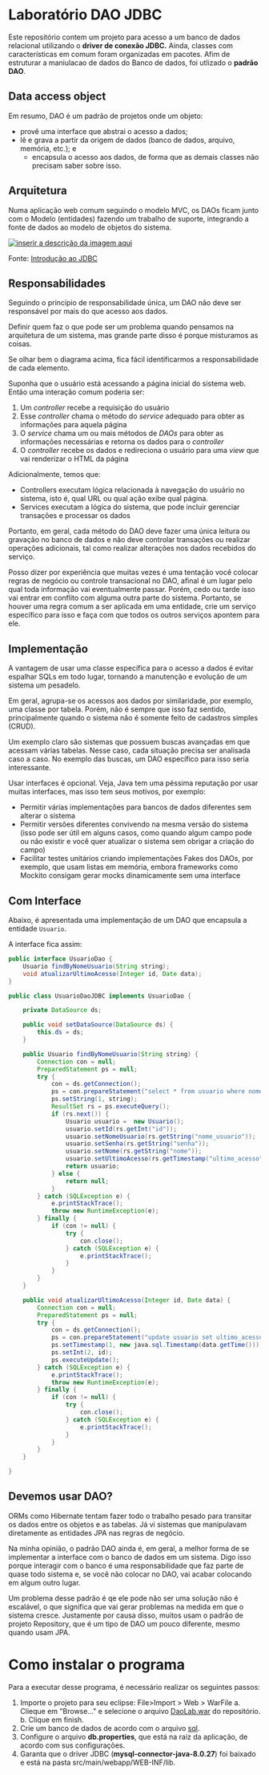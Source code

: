 # Laboratório DAO JDBC

Este repositório contem um projeto para acesso a um banco de dados relacional utilizando o **driver de conexão JDBC.** Ainda, classes com características em comum foram organizadas em pacotes. Afim de estruturar a maniulacao de dados do Banco de dados, foi utlizado o **padrão DAO**.


## Data access object

Em resumo, DAO é um padrão de projetos onde um objeto:

-   provê uma interface que abstrai o acesso a dados;
-   lê e grava a partir da origem de dados (banco de dados, arquivo, memória, etc.); e
    -   encapsula o acesso aos dados, de forma que as demais classes não precisam saber sobre isso.

## Arquitetura

Numa aplicação web comum seguindo o modelo MVC, os DAOs ficam junto com o Modelo (entidades) fazendo um trabalho de suporte, integrando a fonte de dados ao modelo de objetos do sistema.

[![inserir a descrição da imagem aqui](https://i.stack.imgur.com/rEhAT.png)](https://i.stack.imgur.com/rEhAT.png)

Fonte:  [Introdução ao JDBC](http://www.slideshare.net/utluiz/introduo-ao-jdbc)

## Responsabilidades

Seguindo o princípio de responsabilidade única, um DAO não deve ser responsável por mais do que acesso aos dados.

Definir quem faz o que pode ser um problema quando pensamos na arquitetura de um sistema, mas grande parte disso é porque misturamos as coisas.

Se olhar bem o diagrama acima, fica fácil identificarmos a responsabilidade de cada elemento.

Suponha que o usuário está acessando a página inicial do sistema web. Então uma interação comum poderia ser:

1.  Um  _controller_  recebe a requisição do usuário
2.  Esse  _controller_  chama o método do  _service_  adequado para obter as informações para aquela página
3.  O  _service_  chama um ou mais métodos de  _DAOs_  para obter as informações necessárias e retorna os dados para o  _controller_
4.  O  _controller_  recebe os dados e redireciona o usuário para uma  _view_  que vai renderizar o HTML da página

Adicionalmente, temos que:

-   Controllers executam lógica relacionada à navegação do usuário no sistema, isto é, qual URL ou qual ação exibe qual página.
-   Services executam a lógica do sistema, que pode incluir gerenciar transações e processar os dados

Portanto, em geral, cada método do DAO deve fazer uma única leitura ou gravação no banco de dados e não deve controlar transações ou realizar operações adicionais, tal como realizar alterações nos dados recebidos do serviço.

Posso dizer por experiência que muitas vezes é uma tentação você colocar regras de negócio ou controle transacional no DAO, afinal é um lugar pelo qual toda informação vai eventualmente passar. Porém, cedo ou tarde isso vai entrar em conflito com alguma outra parte do sistema. Portanto, se houver uma regra comum a ser aplicada em uma entidade, crie um serviço específico para isso e faça com que todos os outros serviços apontem para ele.

## Implementação

A vantagem de usar uma classe específica para o acesso a dados é evitar espalhar SQLs em todo lugar, tornando a manutenção e evolução de um sistema um pesadelo.

Em geral, agrupa-se os acessos aos dados por similaridade, por exemplo, uma classe por tabela. Porém, não é sempre que isso faz sentido, principalmente quando o sistema não é somente feito de cadastros simples (CRUD).

Um exemplo claro são sistemas que possuem buscas avançadas em que acessam várias tabelas. Nesse caso, cada situação precisa ser analisada caso a caso. No exemplo das buscas, um DAO específico para isso seria interessante.

Usar interfaces é opcional. Veja, Java tem uma péssima reputação por usar muitas interfaces, mas isso tem seus motivos, por exemplo:

-   Permitir várias implementações para bancos de dados diferentes sem alterar o sistema
-   Permitir versões diferentes convivendo na mesma versão do sistema (isso pode ser útil em alguns casos, como quando algum campo pode ou não existir e você quer atualizar o sistema sem obrigar a criação do campo)
-   Facilitar testes unitários criando implementações Fakes dos DAOs, por exemplo, que usam listas em memória, embora frameworks como Mockito consigam gerar mocks dinamicamente sem uma interface

## Com Interface

Abaixo, é apresentada uma implementação de um DAO que encapsula a entidade  `Usuario`.

A interface fica assim:

```java
public interface UsuarioDao {
    Usuario findByNomeUsuario(String string);
    void atualizarUltimoAcesso(Integer id, Date data);
}

```


```java
public class UsuarioDaoJDBC implements UsuarioDao {

    private DataSource ds;

    public void setDataSource(DataSource ds) {
        this.ds = ds;
    }

    public Usuario findByNomeUsuario(String string) {
        Connection con = null;
        PreparedStatement ps = null;
        try {
            con = ds.getConnection();
            ps = con.prepareStatement("select * from usuario where nome_usuario = ?");
            ps.setString(1, string);
            ResultSet rs = ps.executeQuery();
            if (rs.next()) {
                Usuario usuario =  new Usuario();
                usuario.setId(rs.getInt("id"));
                usuario.setNomeUsuario(rs.getString("nome_usuario"));
                usuario.setSenha(rs.getString("senha"));
                usuario.setNome(rs.getString("nome"));
                usuario.setUltimoAcesso(rs.getTimestamp("ultimo_acesso"));
                return usuario;
            } else {
                return null;
            }
        } catch (SQLException e) {
            e.printStackTrace();
            throw new RuntimeException(e);
        } finally {
            if (con != null) {
                try {
                    con.close();
                } catch (SQLException e) {
                    e.printStackTrace();
                }
            }
        }
    }

    public void atualizarUltimoAcesso(Integer id, Date data) {
        Connection con = null;
        PreparedStatement ps = null;
        try {
            con = ds.getConnection();
            ps = con.prepareStatement("update usuario set ultimo_acesso = ? where id = ?");
            ps.setTimestamp(1, new java.sql.Timestamp(data.getTime()));
            ps.setInt(2, id);
            ps.executeUpdate();
        } catch (SQLException e) {
            e.printStackTrace();
            throw new RuntimeException(e);
        } finally {
            if (con != null) {
                try {
                    con.close();
                } catch (SQLException e) {
                    e.printStackTrace();
                }
            }
        }
    }

}

```

## Devemos usar DAO?

ORMs como Hibernate  tentam fazer todo o trabalho pesado para transitar os dados entre os objetos e as tabelas. Já vi sistemas que manipulavam diretamente as entidades JPA nas regras de negócio.

Na minha opinião, o padrão DAO ainda é, em geral, a melhor forma de se implementar a interface com o banco de dados em um sistema. Digo isso porque interagir com o banco é uma responsabilidade que faz parte de quase todo sistema e, se você não colocar no DAO, vai acabar colocando em algum outro lugar. 

Um problema desse padrão é qe ele pode não ser uma solução não é escalável, o que significa que vai gerar problemas na medida em que o sistema cresce. Justamente por causa disso, muitos usam o padrão de projeto Repository, que é um tipo de DAO um pouco diferente, mesmo quando usam JPA.



# Como instalar o programa

Para a executar desse programa, é necessário realizar os seguintes passos:

 1. Importe o projeto para seu eclipse: File>Import > Web > WarFile
	 a. Clieque em "Browse..." e selecione o arquivo [DaoLab.war](https://github.com/jeffersonchaves/dao_jdbc/blob/main/DaoLab.war "DaoLab.war") do repositório.
	 b. Clique em finish.
 2. Crie um banco de dados de acordo com o arquivo [sql](https://github.com/jeffersonchaves/dao_jdbc/blob/main/database.sql).
 3. Configure o arquivo **db.properties**, que está na raiz da aplicação, de acordo com sus configurações.
 4. Garanta que o driver JDBC (**mysql-connector-java-8.0.27**) foi baixado e está na pasta src/main/webapp/WEB-INF/lib.


